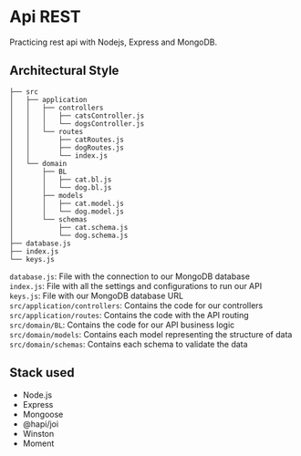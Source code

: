 # Api REST 

Practicing rest api with Nodejs, Express and MongoDB.

## Architectural Style
```
├── src
│   ├── application
│   │   ├── controllers
│   │   │   ├── catsController.js
│   │   │   └── dogsController.js
│   │   └── routes
│   │       ├── catRoutes.js
│   │       ├── dogRoutes.js
│   │       └── index.js
│   └── domain
│       ├── BL
│       │   ├── cat.bl.js
│       │   └── dog.bl.js
│       ├── models
│       │   ├── cat.model.js
│       │   └── dog.model.js
│       └── schemas
│           ├── cat.schema.js
│           └── dog.schema.js
├── database.js
├── index.js
└── keys.js
```

`database.js`: File with the connection to our MongoDB database<br/>
`index.js`: File with all the settings and configurations to run our API<br/>
`keys.js`: File with our MongoDB database URL<br/>
`src/application/controllers`: Contains the code for our controllers<br/>
`src/application/routes`: Contains the code with the API routing<br/>
`src/domain/BL`: Contains the code for our API business logic<br/>
`src/domain/models`: Contains each model representing the structure of data<br/>
`src/domain/schemas`: Contains each schema to validate the data<br/>

## Stack used
- Node.js
- Express
- Mongoose
- @hapi/joi
- Winston
- Moment
